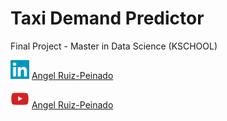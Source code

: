 # Taxi Demand Predictor
Final Project - Master in Data Science (KSCHOOL)

<img src="https://github.com/angelrps/MasterDataScience_FinalProject/blob/master/img/linkedin-icon.jpg" width="30" height="30" title="Github Logo"> [Angel Ruiz-Peinado](https://www.linkedin.com/in/angelruizpeinado/)

<img src="https://github.com/angelrps/MasterDataScience_FinalProject/blob/master/img/YouTube_icon.png" width="30" height="30" title="Github Logo"> [Angel Ruiz-Peinado](https://www.youtube.com/channel/UCyTdvDYsex9jm1oQ4vyDUBA)
